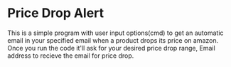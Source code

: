 # Price Drop Alert
This is a simple program with user input options(cmd) to get an automatic email in your specified email when a product drops its price on amazon.
Once you run the code it'll ask for your desired price drop range, Email address to recieve the email for price drop.


